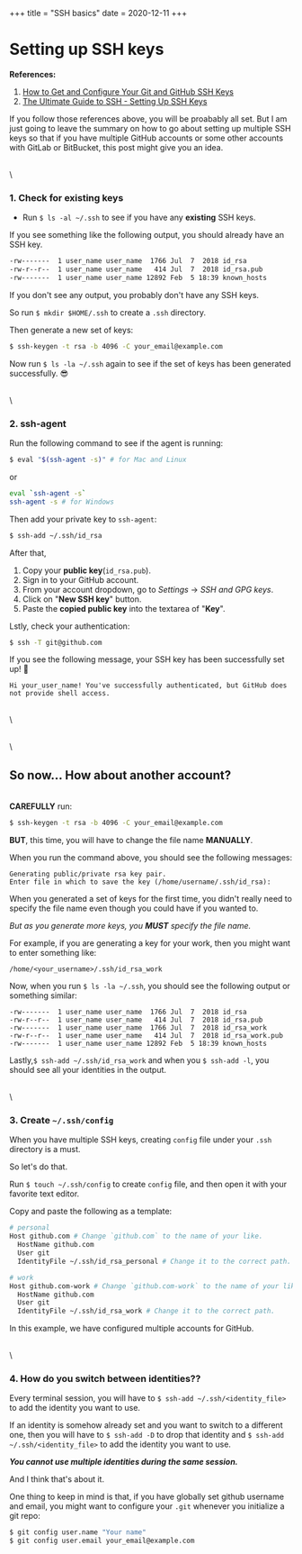 +++
title = "SSH basics"
date = 2020-12-11
+++

# Setting up SSH keys

**References:**

1. [How to Get and Configure Your Git and GitHub SSH Keys](https://www.freecodecamp.org/news/git-ssh-how-to/)
2. [The Ultimate Guide to SSH - Setting Up SSH Keys](https://www.freecodecamp.org/news/the-ultimate-guide-to-ssh-setting-up-ssh-keys/)

If you follow those references above, you will be proabably all set. But I am just going to leave the summary on how to go about setting up multiple SSH keys so that if you have multiple GitHub accounts or some other accounts with GitLab or BitBucket, this post might give you an idea.

\
\

### 1. Check for existing keys

- Run `$ ls -al ~/.ssh` to see if you have any **existing** SSH keys.

If you see something like the following output, you should already have an SSH key.

```bash
-rw-------  1 user_name user_name  1766 Jul  7  2018 id_rsa
-rw-r--r--  1 user_name user_name   414 Jul  7  2018 id_rsa.pub
-rw-------  1 user_name user_name 12892 Feb  5 18:39 known_hosts
```

If you don't see any output, you probably don't have any SSH keys.

So run `$ mkdir $HOME/.ssh` to create a `.ssh` directory.

Then generate a new set of keys:

```bash
$ ssh-keygen -t rsa -b 4096 -C your_email@example.com
```

Now run `$ ls -la ~/.ssh` again to see if the set of keys has been generated successfully. 😎

\
\

### 2. ssh-agent

Run the following command to see if the agent is running:

```bash
$ eval "$(ssh-agent -s)" # for Mac and Linux
```

or

```bash
eval `ssh-agent -s`
ssh-agent -s # for Windows
```

Then add your private key to `ssh-agent`:

```bash
$ ssh-add ~/.ssh/id_rsa
```

After that,

1. Copy your **public key**(`id_rsa.pub`).
2. Sign in to your GitHub account.
3. From your account dropdown, go to _Settings_ -> _SSH and GPG keys_.
4. Click on "**New SSH key**" button.
5. Paste the **copied public key** into the textarea of "**Key**".

Lstly, check your authentication:

```bash
$ ssh -T git@github.com
```

If you see the following message, your SSH key has been successfully set up! 🖖

```
Hi your_user_name! You've successfully authenticated, but GitHub does not provide shell access.
```

\
\

\
\

## So now... How about another account?

\
**CAREFULLY** run:

```bash
$ ssh-keygen -t rsa -b 4096 -C your_email@example.com
```

**BUT**, this time, you will have to change the file name **MANUALLY**.

When you run the command above, you should see the following messages:

```
Generating public/private rsa key pair.
Enter file in which to save the key (/home/username/.ssh/id_rsa):
```

When you generated a set of keys for the first time, you didn't really need to specify the file name even though you could have if you wanted to.

_But as you generate more keys, you **MUST** specify the file name._

For example, if you are generating a key for your work, then you might want to enter something like:

```
/home/<your_username>/.ssh/id_rsa_work
```

Now, when you run `$ ls -la ~/.ssh`, you should see the following output or something similar:

```
-rw-------  1 user_name user_name  1766 Jul  7  2018 id_rsa
-rw-r--r--  1 user_name user_name   414 Jul  7  2018 id_rsa.pub
-rw-------  1 user_name user_name  1766 Jul  7  2018 id_rsa_work
-rw-r--r--  1 user_name user_name   414 Jul  7  2018 id_rsa_work.pub
-rw-------  1 user_name user_name 12892 Feb  5 18:39 known_hosts
```

Lastly,`$ ssh-add ~/.ssh/id_rsa_work` and when you `$ ssh-add -l`, you should see all your identities in the output.

\
\

### 3. Create `~/.ssh/config`

When you have multiple SSH keys, creating `config` file under your `.ssh` directory is a must.

So let's do that.

Run `$ touch ~/.ssh/config` to create `config` file, and then open it with your favorite text editor.

Copy and paste the following as a template:

```bash
# personal
Host github.com # Change `github.com` to the name of your like.
  HostName github.com
  User git
  IdentityFile ~/.ssh/id_rsa_personal # Change it to the correct path.

# work
Host github.com-work # Change `github.com-work` to the name of your like.
  HostName github.com
  User git
  IdentityFile ~/.ssh/id_rsa_work # Change it to the correct path.
```

In this example, we have configured multiple accounts for GitHub.

\
\

### 4. How do you switch between identities??

Every terminal session, you will have to `$ ssh-add ~/.ssh/<identity_file>` to add the identity you want to use.

If an identity is somehow already set and you want to switch to a different one, then you will have to `$ ssh-add -D` to drop that identity and `$ ssh-add ~/.ssh/<identity_file>` to add the identity you want to use.

_**You cannot use multiple identities during the same session.**_

And I think that's about it.

One thing to keep in mind is that, if you have globally set github username and email, you might want to configure your `.git` whenever you initialize a git repo:

```bash
$ git config user.name "Your name"
$ git config user.email your_email@example.com
```
